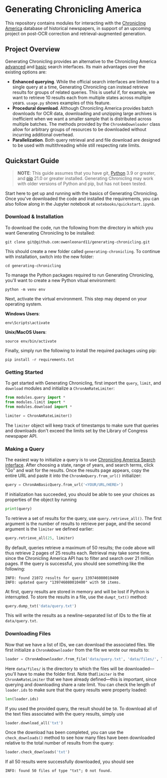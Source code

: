 # Generating Chronicling America
This repository contains modules for interacting with the [Chronicling America](https://chroniclingamerica.loc.gov/) database of historical newspapers, in support of an upcoming project on post-OCR correction and retrieval-augmented generation.

## Project Overview
Generating Chronicling provides an alternative to the Chronicling America [advanced]() and [basic]() search interfaces. Its main advantages over the existing options are:
- **Enhanced querying**. While the official search interfaces are limited to a single query at a time, Generating Chronicling can instead retrieve results for groups of related queries. This is useful if, for example, we want to retrieve 10 results each from multiple states across multiple years. `usage.py` shows examples of this feature.
- **Procedural download**. Although Chronicling America provides batch downloads for OCR data, downloading and unzipping large archives is inefficient when we want a smaller sample that is distributed across multiple batches. The methods provided by the `ChronAmDownloader` class allow for arbitrary groups of resources to be downloaded without incurring additional overhead.
- **Parallelization**. Both query retrieval and and file download are designed to be used with multithreading while still respecting rate limits.

## Quickstart Guide
> **NOTE**: This guide assumes that you have git, [Python](https://www.python.org/) 3.9 or greater, and [pip](https://pypi.org/project/pip/) 21.0 or greater installed. Generating Chronicling may work with older versions of Python and pip, but has not been tested.

Start here to get up and running with the basics of Generating Chronicling. Once you've downloaded the code and installed the requirements, you can also follow along in the Jupyter notebook at `notebooks/quickstart.ipynb`.

### Download & Installation
To download the code, run the following from the directory in which you want Generating Chronicling to be installed:
```
git clone git@github.com:owenleonard11/generating-chronicling.git
```
This should create a new folder called `generating-chronicling`. To continue with installation, switch into the new folder:
```
cd generating-chronicling
```
To manage the Python packages required to run Generating Chronicling, you'll want to create a new Python vitual environment:
```
python -m venv env
```
Next, activate the virtual environment. This step may depend on your operating system.

**Windows Users**: 
```
env\Scripts\activate
```

**Unix/MacOS Users**: 
```
source env/bin/activate
```
Finally, simply run the following to install the required packages using pip:
```
pip install -r requirements.txt
```
### Getting Started
To get started with Generating Chronicling, first import the `query`, `limit`, and `download` modules and initialize a `ChronAmRateLimiter`:
```python
from modules.query import *
from modules.limit import *
from modules.download import *

limiter = ChronAmRateLimiter()
```
The `limiter` object will keep track of timestamps to make sure that queries and downloads don't exceed the limits set by the Library of Congress newspaper API.

### Making a Query
The easiest way to initialize a query is to use [Chronicling America Search interface](https://chroniclingamerica.loc.gov/#tab=tab_search). After choosing a state, range of years, and search terms, click "Go" and wait for the results. Once the results page appears, copy the entire URL and paste it into the `ChronAmQuery.from_url()` initializer:
```python
query = ChronAmBasicQuery.from_url('<YOUR/URL/HERE>')
```
If initialization has succeeded, you should be able to see your choices as properties of the object by running
```python
print(query)
```
To retrieve a set of results for the query, use `query.retrieve_all()`. The first argument is the number of results to retrieve per page, and the second argument is the `limiter` we defined earlier:
```python
query.retrieve_all(25, limiter)
```
By default, queries retrieve a maximum of 50 results; the code above will thus retrieve 2 pages of 25 results each. Retrieval may take some time, since the Chronicling America API has to filter and search over 21 million pages. If the query is successful, you should see something like the following:
```
INFO: found 21072 results for query 139746080010400
INFO: updated query "139746080010400" with 50 items.
```

At first, query results are stored in memory and will be lost if Python is interrupted. To store the results in a file, use the `dumpt_txt()` method:
```python
query.dump_txt('data/query.txt')
```
This will write the results as a newline-separated list of IDs to the file at `data/query.txt`.

### Downloading Files
Now that we have a list of IDs, we can download the associated files. We first initialize a `ChronAmDownloader` from the file we wrote our results to:
```python
loader = ChronAmDownloader.from_file('data/query.txt', 'data/files/', limiter)
```
Here `data/files/` is the directory to which the files will be downloaded—you'll have to make the folder first. Note that`limiter` is the `ChronAmRateLimiter` that we have already defined—this is important, since querying and downloading share a rate limit. You can check the length of `loader.ids` to make sure that the query results were property loaded:
```python
len(loader.ids)
```
If you used the provided query, the result should be `50`. To download all of the text files associated with the query results, simply use
```python
loader.download_all('txt')
```
Once the download has been completed, you can use the `check_downloads()` method to see how many files have been downloaded relative to the total number of results from the query:
```python
loader.check_downloads('txt')
```
If all 50 results were successfully downloaded, you should see
```
INFO: found 50 files of type "txt"; 0 not found.
```
